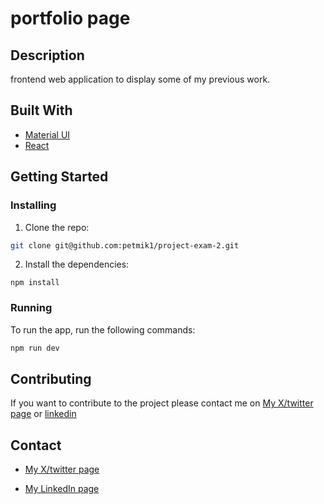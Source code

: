 # portfolio page

## Description

frontend web application to display some of my previous work. 

## Built With

- [Material UI](https://mui.com/)
- [React](https://react.dev/)

## Getting Started

### Installing

1. Clone the repo:

```bash
git clone git@github.com:petmik1/project-exam-2.git
```

2. Install the dependencies:

```
npm install
```

### Running

To run the app, run the following commands:

```bash
npm run dev
```

## Contributing

If you want to contribute to the project please contact me on [My X/twitter page](https://twitter.com/EmilHatland) or [linkedin](https://www.linkedin.com/in/petter-emil-hatland-mikalsen-4686a9237/)

## Contact

- [My X/twitter page](https://twitter.com/EmilHatland)

- [My LinkedIn page](https://www.linkedin.com/in/petter-emil-hatland-mikalsen-4686a9237/)
